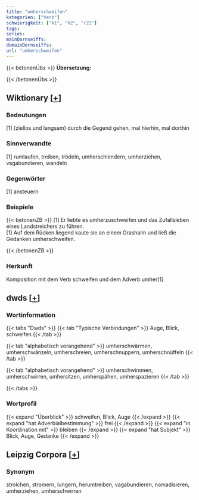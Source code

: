 ```yaml
---
title: "umherschweifen"
kategorien: ["Verb"]
schwierigkeit: ["k1", "h2", "r21"]
tags:
series:
mainDornseiffs:
domainDornseiffs:
url: "umherschweifen"
---
```


{{< betonenÜbs >}}
**Übersetzung:**  
  
{{< /betonenÜbs >}}

## Wiktionary [[+](https://de.wiktionary.org/wiki/umherschweifen)]

### Bedeutungen
[1] (ziellos und langsam) durch die Gegend gehen, mal hierhin, mal dorthin  

### Sinnverwandte
[1] rumlaufen, treiben, trödeln, umherschlendern, umherziehen, vagabundieren, wandeln  

### Gegenwörter
[1] ansteuern  

### Beispiele
{{< betonenZB >}}
[1] Er liebte es umherzuschweifen und das Zufallsleben eines Landstreichers zu führen.  
[1] Auf dem Rücken liegend kaute sie an einem Grashalm und ließ die Gedanken umherschweifen.  

{{< /betonenZB >}}
### Herkunft
Komposition mit dem Verb schweifen und dem Adverb umher[1]  



## dwds [[+](https://www.dwds.de/wb/umherschweifen)]

### Wortinformation
{{< tabs "Dwds" >}}
{{< tab "Typische Verbindungen" >}}
Auge, Blick, schweifen
{{< /tab >}}

{{< tab "alphabetisch vorangehend" >}}
umherschwärmen, umherschwänzeln, umherschreien, umherschnuppern, umherschnüffeln
{{< /tab >}}

{{< tab "alphabetisch vorangehend" >}}
umherschwimmen, umherschwirren, umhersitzen, umherspähen, umherspazieren
{{< /tab >}}

{{< /tabs >}}

### Wortprofil
{{< expand "Überblick" >}} schweifen, Blick, Auge {{< /expand >}}
{{< expand "hat Adverbialbestimmung" >}} frei {{< /expand >}}
{{< expand "in Koordination mit" >}} bleiben {{< /expand >}}
{{< expand "hat Subjekt" >}} Blick, Auge, Gedanke {{< /expand >}}

## Leipzig Corpora [[+](https://corpora.uni-leipzig.de/en/res?word=umherschweifen&corpusId=deu_newscrawl-public_2018)]


### Synonym
strolchen, stromern, lungern, herumtreiben, vagabundieren, nomadisieren, umherziehen, umherschwirren

